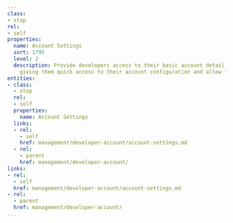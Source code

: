 ```yaml
---
class:
- stop
rel:
- self
properties:
  name: Account Settings
  sort: 1795
  level: 2
  description: Provide developers access to their basic account detail and settings,
    giving them quick access to their account configuration and allow for easy updates.
entities:
- class:
  - stop
  rel:
  - self
  properties:
    name: Account Settings
  links:
  - rel:
    - self
    href: management/developer-account/account-settings.md
  - rel:
    - parent
    href: management/developer-account/
links:
- rel:
  - self
  href: management/developer-account/account-settings.md
- rel:
  - parent
  href: management/developer-account/
...
```

